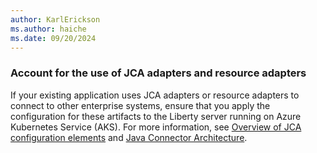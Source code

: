 ```yaml
---
author: KarlErickson
ms.author: haiche
ms.date: 09/20/2024
---
```


### Account for the use of JCA adapters and resource adapters

If your existing application uses JCA adapters or resource adapters to connect to other enterprise systems, ensure that you apply the configuration for these artifacts to the Liberty server running on Azure Kubernetes Service (AKS). For more information, see [Overview of JCA configuration elements](https://www.ibm.com/docs/was-liberty/base?topic=resourceadapter-overview-jca-configuration-elements) and [Java Connector Architecture](https://openliberty.io/docs/latest/reference/feature/connectors-2.1.html).
